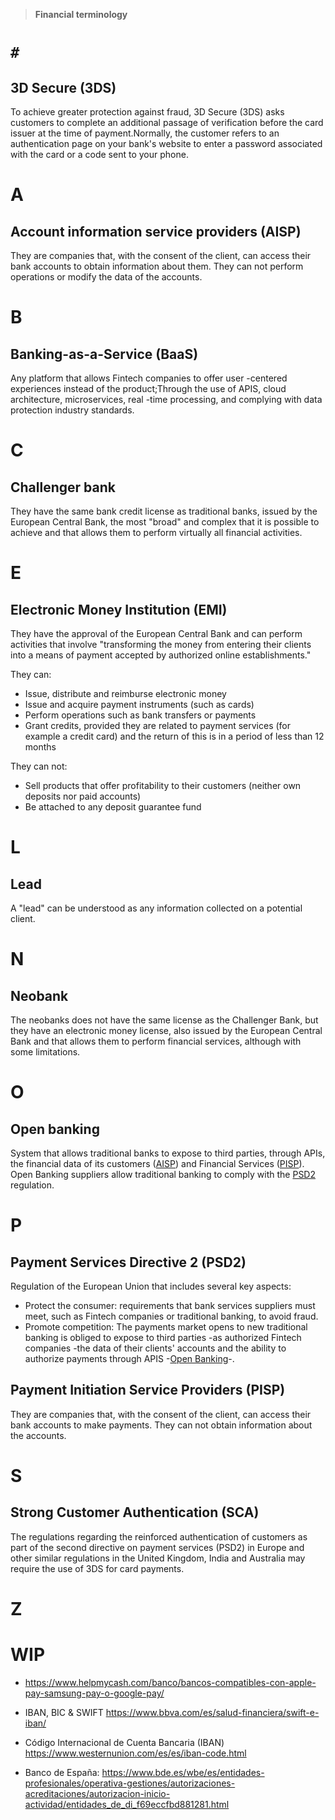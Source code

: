 > **Financial terminology**

# `#`

## 3D Secure (3DS)

To achieve greater protection against fraud, 3D Secure (3DS) asks customers to complete an additional passage of verification before the card issuer at the time of payment.Normally, the customer refers to an authentication page on your bank's website to enter a password associated with the card or a code sent to your phone.

# A

## Account information service providers (AISP)

They are companies that, with the consent of the client, can access their bank accounts to obtain information about them. They can not perform operations or modify the data of the accounts.

# B

## Banking-as-a-Service (BaaS)

Any platform that allows Fintech companies to offer user -centered experiences instead of the product;Through the use of APIS, cloud architecture, microservices, real -time processing, and complying with data protection industry standards.

# C

## Challenger bank

They have the same bank credit license as traditional banks, issued by the European Central Bank, the most "broad" and complex that it is possible to achieve and that allows them to perform virtually all financial activities.

# E

## Electronic Money Institution (EMI)

They have the approval of the European Central Bank and can perform activities that involve "transforming the money from entering their clients into a means of payment accepted by authorized online establishments."

They can:
- Issue, distribute and reimburse electronic money
- Issue and acquire payment instruments (such as cards)
- Perform operations such as bank transfers or payments
- Grant credits, provided they are related to payment services (for example a credit card) and the return of this is in a period of less than 12 months

They can not:
- Sell products that offer profitability to their customers (neither own deposits nor paid accounts)
- Be attached to any deposit guarantee fund

# L

## Lead

A "lead" can be understood as any information collected on a potential client.

# N

## Neobank

The neobanks does not have the same license as the Challenger Bank, but they have an electronic money license, also issued by the European Central Bank and that allows them to perform financial services, although with some limitations.

# O

## Open banking

System that allows traditional banks to expose to third parties, through APIs, the financial data of its customers ([AISP](#account-information-service-providers-aisp)) and Financial Services ([PISP](#payment-initiation-service-providers-pisp)). Open Banking suppliers allow traditional banking to comply with the [PSD2](#payment-services-directive-2-psd2) regulation.

# P

## Payment Services Directive 2 (PSD2)

Regulation of the European Union that includes several key aspects:

- Protect the consumer: requirements that bank services suppliers must meet, such as Fintech companies or traditional banking, to avoid fraud.
- Promote competition: The payments market opens to new traditional banking is obliged to expose to third parties -as authorized Fintech companies -the data of their clients' accounts and the ability to authorize payments through APIS -[Open Banking](#open-banking)-.

## Payment Initiation Service Providers (PISP)

They are companies that, with the consent of the client, can access their bank accounts to make payments. They can not obtain information about the accounts.

# S

## Strong Customer Authentication (SCA)

The regulations regarding the reinforced authentication of customers as part of the second directive on payment services (PSD2) in Europe and other similar regulations in the United Kingdom, India and Australia may require the use of 3DS for card payments.

# Z

# WIP

- https://www.helpmycash.com/banco/bancos-compatibles-con-apple-pay-samsung-pay-o-google-pay/

- IBAN, BIC & SWIFT https://www.bbva.com/es/salud-financiera/swift-e-iban/

- Código Internacional de Cuenta Bancaria (IBAN) https://www.westernunion.com/es/es/iban-code.html

- Banco de España: https://www.bde.es/wbe/es/entidades-profesionales/operativa-gestiones/autorizaciones-acreditaciones/autorizacion-inicio-actividad/entidades_de_di_f69eccfbd881281.html
